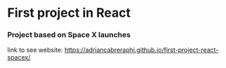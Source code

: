 # First project in React 
### Project based on Space X launches


link to see website:
https://adriancabreraphi.github.io/first-project-react-spacex/

